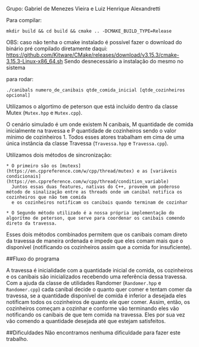 Grupo: Gabriel de Menezes Vieira e Luiz Henrique Alexandretti

Para compilar: 

`mkdir build && cd build && cmake .. -DCMAKE_BUILD_TYPE=Release`


OBS: caso não tenha o cmake instalado é possível fazer o download do binário pré compilado diretamente daqui: https://github.com/Kitware/CMake/releases/download/v3.15.3/cmake-3.15.3-Linux-x86_64.sh
Sendo desnecessário a instalação do mesmo no sistema

para rodar: 

`./canibals numero_de_canibais qtde_comida_inicial [qtde_cozinheiros opcional]`


Utilizamos o algortimo de peterson que está incluído dentro da classe Mutex (`Mutex.hpp` e `Mutex.cpp`).

O cenário simulado é um onde existem N canibais, M quantidade de comida inicialmente na travessa e P quantidade de cozinheiros
sendo o valor mínimo de cozinheiros 1. Todos esses atores trabalham em cima de uma única instância da classe Travessa (`Travessa.hpp` e `Travessa.cpp`). 

Utilizamos dois métodos de sincronização: 
    
    * O primeiro são os [mutexs](https://en.cppreference.com/w/cpp/thread/mutex) e as [variáveis condicionais](https://en.cppreference.com/w/cpp/thread/condition_variable)
      Juntos essas duas features, nativas do C++, proveem um poderoso método de sinalização entre as threads onde um canibal notifica os cozinheiros que não tem comida
      e os cozinheiros notificam os canibais quando terminam de cozinhar 
     
    * O Segundo método utilizado é a nossa própria implementação do algorítmo de peterson, que serve para coordenar os canibais comendo direto da travessa.

Esses dois métodos combinados permitem que os canibais comam direto da travessa de maneira ordenada 
e impede que eles comam mais que o disponível (notificando os cozinheiros assim que a comida for insuficiente).


##Fluxo do programa

A travessa é inicialidade com a quantidade inicial de comida, os cozinheiros e os canibais são inicializados recebendo
uma referência dessa travessa. Com a ajuda da classe de utilidades Randomer (`Randomer.hpp` e `Randomer.cpp`) cada canibal 
decide o quanto quer comer e tentam comer da travessa, se a quantidade disponível de comida é inferior a desejada 
eles notificam todos os cozinheiros de quanto ele quer comer. Assim, então, os cozinheiros começam a cozinhar 
e conforme vão terminando eles vão notificando os canibais de que tem comida na travessa. Eles por sua vez 
vão comendo a quantidade desejada até que estejam satisfeitos.

##Dificuldades
Não encontramos nenhuma dificuldade para fazer este trabalho.




